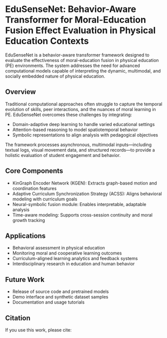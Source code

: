 # EduSenseNet: Behavior-Aware Transformer for Moral-Education Fusion Effect Evaluation in Physical Education Contexts

EduSenseNet is a behavior-aware transformer framework designed to evaluate the effectiveness of moral-education fusion in physical education (PE) environments. The system addresses the need for advanced computational models capable of interpreting the dynamic, multimodal, and socially embedded nature of physical education.

## Overview

Traditional computational approaches often struggle to capture the temporal evolution of skills, peer interactions, and the nuances of moral learning in PE. EduSenseNet overcomes these challenges by integrating:

- Domain-adaptive deep learning to handle varied educational settings  
- Attention-based reasoning to model spatiotemporal behavior  
- Symbolic representations to align analysis with pedagogical objectives

The framework processes asynchronous, multimodal inputs—including textual logs, visual movement data, and structured records—to provide a holistic evaluation of student engagement and behavior.

## Core Components

- KinGraph Encoder Network (KGEN): Extracts graph-based motion and coordination features  
- Adaptive Curriculum Synchronization Strategy (ACSS): Aligns behavioral modeling with curriculum goals  
- Neural-symbolic fusion module: Enables interpretable, adaptable analysis  
- Time-aware modeling: Supports cross-session continuity and moral growth tracking

## Applications

- Behavioral assessment in physical education  
- Monitoring moral and cooperative learning outcomes  
- Curriculum-aligned learning analytics and feedback systems  
- Interdisciplinary research in education and human behavior

## Future Work

- Release of source code and pretrained models  
- Demo interface and synthetic dataset samples  
- Documentation and usage tutorials

## Citation

If you use this work, please cite:


